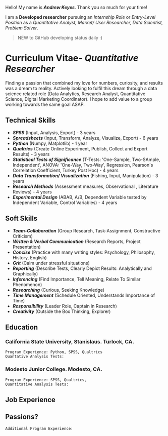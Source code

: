 Hello! My name is ***Andrew Keyes***. Thank you so much for your time! 

I am a **Developed researcher** pursuing an *Internship Role* or *Entry-Level Position* as a *Quantitative Analyst, Market/ User Researcher, Data Scientist, Problem Solver*. 

> NEW to GitHub developing status daily :)

# **Curriculum Vitae**- *Quantitative Researcher*
Finding a passion that combined my love for numbers, curiosity, and results was a dream to reality. Actively looking to fulfil this dream through a data science related role (Data Analytics, Research Analyst, Quantitative Science, Digital Marketing Coordinator). I hope to add value to a group working towards the same goal ASAP.

  ## Technical Skills
  - ***SPSS*** (Input, Analysis, Export) - 3 years 
  - ***Spreadsheets*** (Input, Transform, Analyze, Visualize, Export) - 6 years
  - ***Python*** (Numpy, Matplotlib) - 1 year
  - ***Qualtrics*** (Create Online Experiment, Publish, Collect and Export Results) - 3 years 
  - ***Statistical Tests of Significance*** (T-Tests: 'One-Sample, Two-SAmple, Independent', ANOVA: 'One-Way, Two-Way', Regression, Pearson's Correlation Coefficient, Turkey Post Hoc) - 4 years 
  - ***Data Transformation/ Visualization*** (Fishing, Input, Manipulation) - 3 years 
  - ***Research Methods*** (Assessment measures, Observational , Literature Reviews) - 4 years 
  - ***Experimental Design*** (ABAB, A/B, Dependent Variable tested by Independent Variable, Control Variables) - 4 years 
  
  ## Soft Skills
  - ***Team-Collaboration*** (Group Research, Task-Assignment, Constructive Criticism)
  - ***Written & Verbal Communication*** (Research Reports, Project Presentation)
  - ***Concise*** (Practice with many writing styles: Psychology, Philosophy, History, English)
  - ***Grit*** (Calm under stressful situations)
  - ***Reporting*** (Describe Tests, Clearly Depict Results: Analytically and Graphically)
  - ***Inferencing*** (Find Importance, Tell Meaning, Relate To Similar Phenomenon)
  - ***Researching*** (Curious, Seeking Knowledge)
  - ***Time Management*** (Schedule Oriented, Understands Importance of Time)
  - ***Responsibility*** (Leader Role, Captain in Research)
  - ***Creativity*** (Outside the Box Thinking, Explorer)
  
  ## Education
  ### California State University, Stanislaus. Turlock, CA.
    Program Experience: Python, SPSS, Qualtrics
    Quantative Analysis Tests:
  
  ### Modesto Junior College. Modesto, CA.
    Program Experience: SPSS, Qualtrics, 
    Quantitative Analysis Tests:
  
## Job Experience

## Passions?
    Additional Program Experience:
